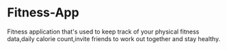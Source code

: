 # Fitness-App
Fitness application that's used to keep track of your physical fitness data,daily calorie count,invite friends to work out together and stay healthy.
